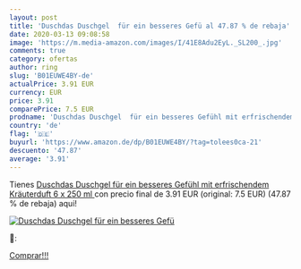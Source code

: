 ```yaml
---
layout: post
title: 'Duschdas Duschgel  für ein besseres Gefü al 47.87 % de rebaja'
date: 2020-03-13 09:08:58
image: 'https://m.media-amazon.com/images/I/41E8Adu2EyL._SL200_.jpg'
comments: true
category: ofertas
author: ring
slug: 'B01EUWE4BY-de'
actualPrice: 3.91 EUR
currency: EUR
price: 3.91
comparePrice: 7.5 EUR
prodname: 'Duschdas Duschgel  für ein besseres Gefühl mit erfrischendem Kräuterduft  6 x 250 ml '
country: 'de'
flag: '🇩🇪'
buyurl: 'https://www.amazon.de/dp/B01EUWE4BY/?tag=tolees0ca-21'
descuento: '47.87'
average: '3.91'
---
```


Tienes [Duschdas Duschgel  für ein besseres Gefühl mit erfrischendem Kräuterduft  6 x 250 ml ](https://www.amazon.de/dp/B01EUWE4BY/?tag=tolees0ca-21) con precio final de  3.91 EUR (original: 7.5 EUR) (47.87 %  de rebaja) aqui!

[![Duschdas Duschgel  für ein besseres Gefü](https://m.media-amazon.com/images/I/41E8Adu2EyL._SL200_.jpg)](https://www.amazon.de/dp/B01EUWE4BY/?tag=tolees0ca-21)

🔎:


[Comprar!!!](https://www.amazon.de/dp/B01EUWE4BY/?tag=tolees0ca-21)

